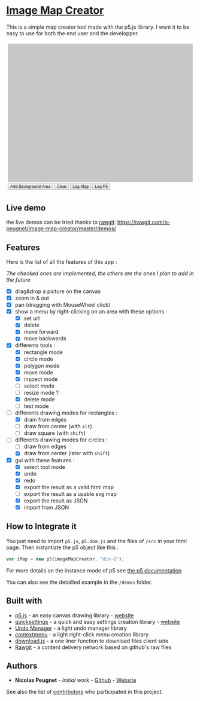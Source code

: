 # [Image Map Creator](https://rawgit.com/n-peugnet/image-map-creator/master/demos/)

This is a simple map creator tool made with the p5.js library. I want it
to be easy to use for both the end user and the developper.

![demo gif](images/image-map-creator.gif)

## Live demo

the live demos can be tried thanks to [rawgit](https://rawgit.com/): https://rawgit.com/n-peugnet/image-map-creator/master/demos/

## Features

Here is the list of all the features of this app :

_The checked ones are implemented, the others are the ones I plan to add in the future_

-   [x] drag&drop a picture on the canvas
-   [x] zoom in & out
-   [X] pan (dragging with MouseWheel click)
-   [x] show a menu by right-clicking on an area with these options :
	-   [x] set url
	-   [x] delete
	-   [x] move forward
	-   [x] move backwards
-   [x] differents tools :
	-   [x] rectangle mode
	-   [x] circle mode
	-   [x] polygon mode
	-   [X] move mode
	-   [x] inspect mode
	-   [ ] select mode
	-   [ ] resize mode ?
	-   [x] delete mode
	-   [ ] test mode
-   [ ] differents drawing modes for rectangles :
	-   [x] dram from edges
	-   [ ] draw from center (with `alt`)
	-   [ ] draw square (with `shift`)
-   [ ] differents drawing modes for circles :
	-   [ ] draw from edges
	-   [x] draw from center (later with `shift`)
-   [x] gui with these features :
	-   [x] select tool mode
	-   [x] undo
	-   [x] redo
	-   [x] export the result as a valid html map
	-   [ ] export the result as a usable svg map
	-   [x] export the result as JSON
	-   [x] import from JSON

## How to Integrate it

You just need to import `p5.js`, `p5.dom.js` and the files of `/src` in
your html page. Then instantiate the p5 object like this :

```JavaScript
var iMap = new p5(imageMapCreator, "div-1");
```
For more details on the instance mode of p5 see [the p5 documentation](https://p5js.org/examples/instance-mode-instance-container.html)

You can also see the detailled example in the `/demos` folder.

## Built with

-   [p5.js](https://github.com/processing/p5.js) - an easy canvas drawing library - [website](http://p5js.org/)
-   [quicksettings](https://github.com/bit101/quicksettings) - a quick and easy settings creation library - [website](http://bit101.github.io/quicksettings/)
-   [Undo Manager](https://github.com/ArthurClemens/Javascript-Undo-Manager) - a light undo manager library
-   [contextmenu](https://github.com/theyak/contextmenu) - a light right-click menu creation library
-   [download.js](http://danml.com/download.html) - a one liner function to download files client side
-   [Rawgit](https://rawgit.com/) - a content delivery network based on github's raw files

## Authors

-   **Nicolas Peugnet** - _Initial work_ - [Github](https://github.com/n-peugnet) - [Website](http://nicolas.club1.fr)

See also the list of [contributors](https://github.com/n-peugnet/image-map-creator/contributors) who participated in this project.